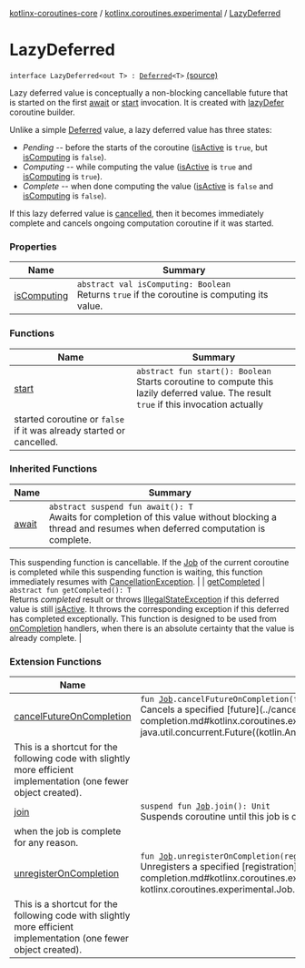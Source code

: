 [kotlinx-coroutines-core](../../index.md) / [kotlinx.coroutines.experimental](../index.md) / [LazyDeferred](.)

# LazyDeferred

`interface LazyDeferred<out T> : `[`Deferred`](../-deferred/index.md)`<T>` [(source)](http://github.com/kotlin/kotlinx.coroutines/tree/master/kotlinx-coroutines-core/src/main/kotlin/kotlinx/coroutines/experimental/LazyDeferred.kt#L36)

Lazy deferred value is conceptually a non-blocking cancellable future that is started on
the first [await](../-deferred/await.md) or [start](start.md) invocation.
It is created with [lazyDefer](../lazy-defer.md) coroutine builder.

Unlike a simple [Deferred](../-deferred/index.md) value, a lazy deferred value has three states:

* *Pending* -- before the starts of the coroutine ([isActive](#) is `true`, but [isComputing](is-computing.md) is `false`).
* *Computing* -- while computing the value ([isActive](#) is `true` and [isComputing](is-computing.md) is `true`).
* *Complete* -- when done computing the value ([isActive](#) is `false` and [isComputing](is-computing.md) is `false`).

If this lazy deferred value is [cancelled](#), then it becomes immediately complete and
cancels ongoing computation coroutine if it was started.

### Properties

| Name | Summary |
|---|---|
| [isComputing](is-computing.md) | `abstract val isComputing: Boolean`<br>Returns `true` if the coroutine is computing its value. |

### Functions

| Name | Summary |
|---|---|
| [start](start.md) | `abstract fun start(): Boolean`<br>Starts coroutine to compute this lazily deferred value. The result `true` if this invocation actually
started coroutine or `false` if it was already started or cancelled. |

### Inherited Functions

| Name | Summary |
|---|---|
| [await](../-deferred/await.md) | `abstract suspend fun await(): T`<br>Awaits for completion of this value without blocking a thread and resumes when deferred computation is complete.
This suspending function is cancellable.
If the [Job](../-job/index.md) of the current coroutine is completed while this suspending function is waiting, this function
immediately resumes with [CancellationException](../-cancellation-exception.md). |
| [getCompleted](../-deferred/get-completed.md) | `abstract fun getCompleted(): T`<br>Returns *completed* result or throws [IllegalStateException](#) if this deferred value is still [isActive](../-job/is-active.md).
It throws the corresponding exception if this deferred has completed exceptionally.
This function is designed to be used from [onCompletion](../-job/on-completion.md) handlers, when there is an absolute certainty that
the value is already complete. |

### Extension Functions

| Name | Summary |
|---|---|
| [cancelFutureOnCompletion](../cancel-future-on-completion.md) | `fun `[`Job`](../-job/index.md)`.cancelFutureOnCompletion(future: `[`Future`](http://docs.oracle.com/javase/6/docs/api/java/util/concurrent/Future.html)`<*>): `[`Registration`](../-job/-registration/index.md)<br>Cancels a specified [future](../cancel-future-on-completion.md#kotlinx.coroutines.experimental$cancelFutureOnCompletion(kotlinx.coroutines.experimental.Job, java.util.concurrent.Future((kotlin.Any)))/future) when this job is complete.
This is a shortcut for the following code with slightly more efficient implementation (one fewer object created). |
| [join](../join.md) | `suspend fun `[`Job`](../-job/index.md)`.join(): Unit`<br>Suspends coroutine until this job is complete. This invocation resumes normally (without exception)
when the job is complete for any reason. |
| [unregisterOnCompletion](../unregister-on-completion.md) | `fun `[`Job`](../-job/index.md)`.unregisterOnCompletion(registration: `[`Registration`](../-job/-registration/index.md)`): `[`Registration`](../-job/-registration/index.md)<br>Unregisters a specified [registration](../unregister-on-completion.md#kotlinx.coroutines.experimental$unregisterOnCompletion(kotlinx.coroutines.experimental.Job, kotlinx.coroutines.experimental.Job.Registration)/registration) when this job is complete.
This is a shortcut for the following code with slightly more efficient implementation (one fewer object created). |
